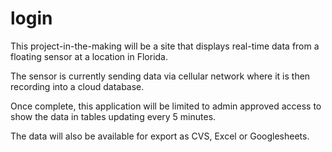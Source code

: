 # login

This project-in-the-making will be a site that displays real-time data from a floating sensor at a location in Florida. 

The sensor is currently sending data via cellular network where it is then recording into a cloud database. 

Once complete, this application will be limited to admin approved access to show the data in tables updating every 5 minutes. 

The data will also be available for export as CVS, Excel or Googlesheets. 

